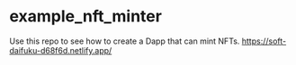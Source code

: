 # example_nft_minter
Use this repo to see how to create a Dapp that can mint NFTs.
https://soft-daifuku-d68f6d.netlify.app/
